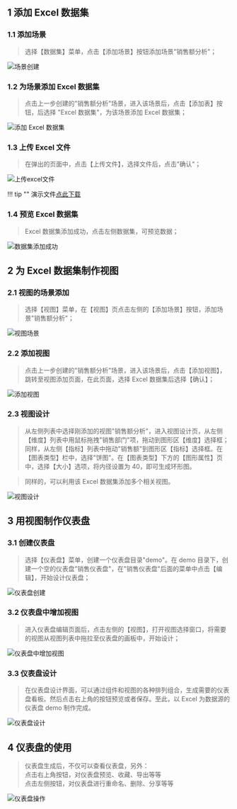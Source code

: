 ## 1 添加 Excel 数据集
### 1.1 添加场景
> 选择【数据集】菜单，点击【添加场景】按钮添加场景"销售额分析"；

![场景创建](../img/demo/场景创建.png)

### 1.2 为场景添加 Excel 数据集
> 点击上一步创建的"销售额分析"场景，进入该场景后，点击【添加表】按钮，后选择 "Excel 数据集"，为该场景添加 Excel 数据集；

![添加 Excel 数据集](../img/demo/添加excel数据集.png)

### 1.3 上传 Excel 文件
> 在弹出的页面中，点击【上传文件】，选择文件后，点击"确认"；

![上传excel文件](../img/demo/上传excel文件.png)

!!! tip ""
	演示文件<a href="../sales_dashboard.xlsx" target="_blank">点此下载</a>

### 1.4 预览 Excel 数据集
> Excel 数据集添加成功，点击左侧数据集，可预览数据；

![数据集添加成功](../img/demo/数据集添加成功.png)

## 2 为 Excel 数据集制作视图
### 2.1 视图的场景添加
> 选择【视图】菜单，在【视图】页点击左侧的【添加场景】按钮，添加场景"销售额分析"；

![视图场景](../img/demo/视图场景.png)

### 2.2 添加视图
> 点击上一步创建的"销售额分析"场景，进入该场景后，点击【添加视图】，跳转至视图添加页面，在此页面，选择 Excel 数据集后选择【确认】；

![添加视图](../img/demo/添加视图.png)

### 2.3 视图设计
> 从左侧列表中选择刚添加的视图"销售额分析"，进入视图设计页，从左侧【维度】列表中用鼠标拖拽"销售部门"项，拖动到图形区【维度】选择框；同样，从左侧【指标】列表中拖动"销售额"到图形区【指标】选择框。在【图表类型】栏中，选择"饼图"。在【图表类型】下方的【图形属性】页中，选择【大小】选项，将内径设置为 40，即可生成环形图。

> 同样的，可以利用该 Excel 数据集添加多个相关视图。

![视图设计](../img/demo/视图设计.png)


## 3 用视图制作仪表盘
### 3.1 创建仪表盘
> 选择【仪表盘】菜单，创建一个仪表盘目录"demo"。在 demo 目录下，创建一个空的仪表盘"销售仪表盘"，在"销售仪表盘"后面的菜单中点击【编辑】，开始设计仪表盘；

![仪表盘创建](../img/demo/仪表盘创建.png)

### 3.2 仪表盘中增加视图
> 进入仪表盘编辑页面后，点击左侧的【视图】，打开视图选择窗口，将需要的视图从视图列表中拖拉至仪表盘的画板中，开始设计；

![仪表盘中增加视图](../img/demo/仪表盘中增加视图.png)

### 3.3 仪表盘设计
> 在仪表盘设计界面，可以通过组件和视图的各种排列组合，生成需要的仪表盘看板。然后点击右上角的按钮预览或者保存。至此，以 Excel 为数据源的仪表盘 demo 制作完成。

![仪表盘设计](../img/demo/仪表盘设计.png)

## 4 仪表盘的使用 
> 仪表盘生成后，不仅可以查看仪表盘，另外：</br>点击右上角按钮，对仪表盘预览、收藏、导出等等</br>点击左侧按钮，对仪表盘进行重命名、删除、分享等等

![仪表盘操作](../img/demo/仪表盘操作.png)
